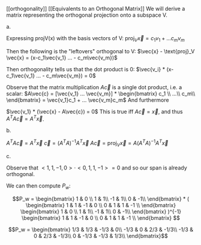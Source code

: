 [[orthogonality]]
[[Equivalents to an Orthogonal Matrix]]
We will derive a matrix representing the orthogonal projection onto a subspace V.

a. 

Expressing projV(x) with the basis vectors of V:
$\text{proj}_V \vec{x} = c_1v_1 + ... c_mv_m$

Then the following is the "leftovers" orthogonal to V:
$\vec{x} - \text{proj}_V \vec{x} = (x-c_1\vec{v_1} ... - c_m\vec{v_m})$

Then orthogonality tells us that the dot product is 0:
$\vec{v_i} * (x-c_1\vec{v_1} ... - c_m\vec{v_m})  = 0$

Observe that the matrix multiplication $A\vec{c}$ is a single dot product, i.e. a scalar:
$A\vec{c} = [\vec{v_1} ... \vec{v_m}] * 
\begin{bmatrix}
c_1 \\
...\\
c_m\\
\end{bmatrix}
= \vec{v_1}c_1 + ... \vec{v_m}c_m$
And furthermore

$\vec{v_1} * (\vec{x} - A\vec{c}) = 0$
This is true iff $A\vec{c} = \vec{x}$, and thus $A^TA\vec{c} = A^T\vec{x}$.

b. 

$A^TA\vec{c} = A^T\vec{x}$
$\vec{c} = (A^TA)^{-1}A^T\vec{x}$
$A\vec{c} = \text{proj}_V\vec{x} = A(A^TA)^{-1}A^T\vec{x}$

c. 

Observe that $<1,1,-1,0> \cdot <0,1,1,-1> = 0$ and so our span is already orthogonal.

We can then compute $P_w$:

$$P_w =  
\begin{bmatrix}
1 & 0 \\
1 & 1\\
-1 & 1\\
0  & -1\\
\end{bmatrix}
*
(
\begin{bmatrix}
1 & 1 & -1 & 0 \\
0 & 1 & 1 & -1 \\
\end{bmatrix}
\begin{bmatrix}
1 & 0 \\
1 & 1\\
-1 & 1\\
0  & -1\\
\end{bmatrix}
)^{-1} \begin{bmatrix}
1 & 1 & -1 & 0 \\
0 & 1 & 1 & -1 \\
\end{bmatrix}
$$

$$P_w = \begin{bmatrix}
  1/3 & 1/3 & -1/3 & 0\\
  -1/3 & 0 & 2/3 & -1/3\\
  -1/3 & 0 & 2/3 & -1/3\\
  0 & -1/3 & -1/3 & 1/3\\
\end{bmatrix}$$
